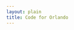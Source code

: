 ```yaml
---
layout: plain
title: Code for Orlando
---
```

<script type="text/javascript">

function poll_help_needed(repository_name, issues_url_description, contributors_url) {
  console.log(issues_url_description.replace("{/number}", "?assignee=none&amp;labels=help"));
}

{% for repository in site.github.public_repositories %}poll_help_needed('{{ repository.name }}', '{{ repository.issues_url }}', '{{ repository.contributors_url }}');
{% endfor %}

alert("test");
</script>
